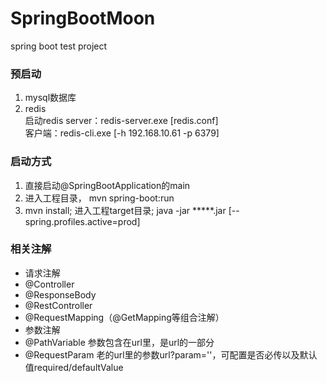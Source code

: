 # SpringBootMoon
spring boot test project


### 预启动
1. mysql数据库
2. redis  
启动redis server：redis-server.exe [redis.conf]  
客户端：redis-cli.exe [-h 192.168.10.61 -p 6379]  


### 启动方式  

1. 直接启动@SpringBootApplication的main
1. 进入工程目录， mvn spring-boot:run
1. mvn install;  进入工程target目录;  java -jar *****.jar [--spring.profiles.active=prod]

### 相关注解
* 请求注解  
* @Controller
* @ResponseBody
* @RestController
* @RequestMapping（@GetMapping等组合注解）
* 参数注解
* @PathVariable  参数包含在url里，是url的一部分
* @RequestParam  老的url里的参数url?param=''，可配置是否必传以及默认值required/defaultValue
